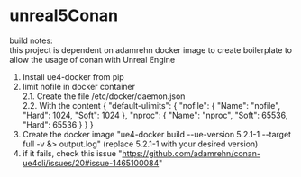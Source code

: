 # unreal5Conan

build notes:  
this project is dependent on adamrehn docker image to create boilerplate to allow the usage of conan with Unreal Engine
1.  Install ue4-docker from pip
2.  limit nofile in docker container  
  2.1. Create the file /etc/docker/daemon.json  
  2.2. With the content {
    	"default-ulimits": {
    		"nofile": {
    			"Name": "nofile",
    			"Hard": 1024,
    			"Soft": 1024
    		},
    		"nproc": {
    			"Name": "nproc",
    			"Soft": 65536,
    			"Hard": 65536
    		}
    	}
    }
3. Create the docker image "ue4-docker build  --ue-version 5.2.1-1 --target full  -v &> output.log" (replace 5.2.1-1 with your desired version)
4. if it fails, check this issue "https://github.com/adamrehn/conan-ue4cli/issues/20#issue-1465100084"


